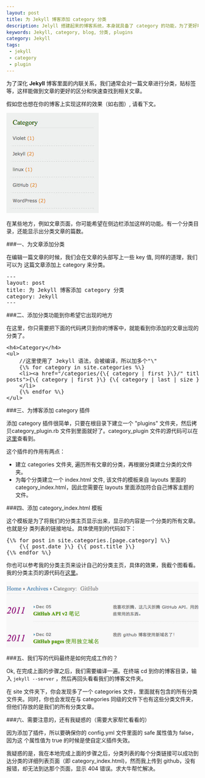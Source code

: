 ```yaml
---
layout: post
title: 为 Jekyll 博客添加 category 分类
description: Jelyll 搭建起来的博客系统，本身就具备了 category 的功能，为了更好地将 category 页面展示出来，我们能做到的方法有很多，例如使用插件。本文为您分享如何为你的博客添加分类。
keywords: Jekyll, category, blog, 分类, plugins
category: Jekyll
tags:
 - jekyll
 - category
 - plugin
---
```


为了深化 <strong>Jekyll</strong> 博客里面的内联关系，我们通常会对一篇文章进行分类，贴标签等，这样能做到文章的更好的区分和快速查找到相关文章。

假如您也想在你的博客上实现这样的效果（如右图）, 请看下文。

<img src="/resources/category-list.jpg" alt="categroy list" class="img-right">

在某些地方，例如文章页面，你可能希望在侧边栏添加这样的功能。有一个分类目录，还能显示出分类文章的篇数。

###一、为文章添加分类

在编辑一篇文章的时候，我们会在文章的头部写上一些 key 值, 同样的道理，我们可以为
这篇文章添加上 category 来分类。
<pre class="html" name="colorcode">
---
layout: post
title: 为 Jekyll 博客添加 category 分类
category: Jekyll
---
</pre>

###二、添加分类功能到你希望它出现的地方

在这里，你只需要把下面的代码拷贝到你的博客中，就能看到你添加的文章出现的分类了。
<pre class="html" name="colorcode">
&lt;h4&gt;Category&lt;/h4&gt;
&lt;ul&gt;
    //这里使用了 Jekyll 语法，会被编译，所以加多个"\"
    {\% for category in site.categories %\}
    &lt;li&gt;&lt;a href="/categories/{\{ category | first }\}/" title="view all
posts"&gt;{\{ category | first }\} {\{ category | last | size }\}&lt;/a&gt;
    &lt;/li&gt;
    {\% endfor %\}
&lt;/ul&gt;
</pre>

###三、为博客添加 category 插件

添加 category 插件很简单，只要在根目录下建立一个 "plugins" 文件夹，然后拷贝category_plugin.rb 文件到里面就好了。category_plugin 文件的源代码可以在<a href="https://gist.github.com/1899497" title="The gist for category plugin" target="_blank" >这里</a>查看到。

这个插件的作用有两点：

* 建立 categories 文件夹, 遍历所有文章的分类，再根据分类建立分类的文件夹。
* 为每个分类建立一个 index.html 文件, 该文件的模板来自 layouts 里面的 category_index.html，因此您需要在 layouts 里面添加符合自己博客主题的文件。

###四、添加 category_index.html 模板

这个模板是为了将我们的分类主页显示出来，显示的内容是一个分类的所有文章。也就是分
类列表的链接地址。具体使用到的代码如下：
<pre class="html" name="colorcode">
{\% for post in site.categories.[page.category] %\}
    {\{ post.date }\} {\{ post.title }\}
{\% endfor %\}
</pre>

你也可以参考我的分类主页来设计自己的分类主页，具体的效果，我截个图看看。我的分类主页的源代码在<a href="https://gist.github.com/1899544" target="_blank" title="The gist for category index page">这里</a>。

<img src="/resources/category-index.jpg" alt="category index" class="img-center" />

###五、我们写的代码最终是如何完成工作的？

Ok, 在完成上面的步骤之后，我们需要编译一遍。在终端 cd 到你的博客目录，输入 <code class="v-code">jekyll --server</code> ，然后再回头看看我们的博客文件夹。

在 site 文件夹下，你会发现多了一个 categories 文件，里面就有包含的所有分类文件夹。同时，你也会发现在与 categories 同级的文件下也有这些分类文件夹，但他们存放的是我们的所有分类文章。

###六、需要注意的，还有我疑惑的（需要大家帮忙看看的）

因为添加了插件，所以要确保你的 config.yml 文件里面的 safe 属性值为 false，因为这
个属性值为 true 的时候是使自定义插件失效。

我疑惑的是，我在本地完成上面的步骤之后，分类列表的每个分类链接可以成功到达分类的详细列表页面（即 category_index.html)，然而我上传到 github，没有报错，却无法到达那个页面，显示 404 错误。求大牛帮忙解决。
